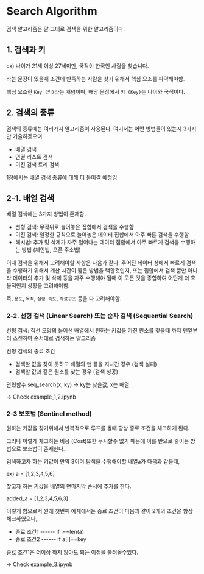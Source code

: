 # Search Algorithm

검색 알고리즘은 말 그대로 검색을 위한 알고리즘이다.

## 1. 검색과 키

ex) 나이가 21세 이상 27세미만, 국적이 한국인 사람을 찾습니다. 

라는 문장이 있을때 조건에 만족하는 사람을 찾기 위해서 핵심 요소를 파악해야함.

핵심 요소란 `Key (키)`라는 개념이며, 해당 문장에서 `키 (Key)`는 나이와 국적이다.


## 2. 검색의 종류

검색의 종류에는 여러가지 알고리즘이 사용된다. 여기서는 어떤 방법들이 있는지 3가지만 기술하겠으며

- 배열 검색
- 연결 리스트 검색
- 이진 검색 트리 검색

1장에서는 배열 검색 종류에 대해 더 들어갈 예정임.

## 2-1. 배열 검색

배열 검색에는 3가지 방법이 존재함.

- 선형 검색: 무작위로 늘어놓은 집합에서 검색을 수행함
- 이진 검색: 일정한 규칙으로 늘어놓은 데이터 집합에서 아주 빠른 검색을 수행함
- 해시법: 추가 및 삭제가 자주 일어나는 데이터 집합에서 아주 빠르게 검색을 수행하는 방법 (체인법, 오픈 주소법)

이때 검색을 위해서 고려해야할 사항은 다음과 같다. 주어진 데이터 상에서 빠르게 검색을 수행하기 위해서 계산 시간이 짧은 방법을 택할것인지, 또는 집합에서 검색 뿐만 아니라 데이터의 추가 및 삭제 등을 자주 수행해야 될때 이 모든 것을 종합하여 어떤게 더 효율적인지 상황을 고려해야함.

즉, `용도`, `목적`, `실행 속도`, `자료구조` 등을 다 고려해야함.

### 2-2. 선형 검색 (Linear Search) 또는 순차 검색 (Sequential Search)

선형 검색: 직선 모양의 늘어선 배열에서 원하는 키값을 가진 원소를 찾을때 까지 맨앞부터 스캔하여 순서대로 검색하는 알고리즘

선형 검색의 종료 조건

- 검색할 값을 찾이 못하고 배열의 맨 끝을 지나간 경우 (검색 실패)
- 검색할 값과 같은 원소를 찾는 경우 (검색 성공)

관련함수
seq_search(x, ky) -> ky는 찾을값, x는 배열

-> Check example_1,2.ipynb

### 2-3 보초법 (Sentinel method)

원하는 키값을 찾기위해서 반복적으로 루프를 돌때 항상 종료 조건을 체크하게 된다.

그러나 이렇게 체크하는 비용 (Cost)또한 무시할수 없기 때문에 이를 반으로 줄이는 방법으로 보초법이 존재한다.

검색하고자 하는 키값이 만약 3이며 탐색을 수행해야할 배열a가 다음과 같을때,

ex) a = [1,2,3,4,5,6]

찾고자 하는 키값을 배열의 맨마지막 순서에 추가를 한다.

added_a = [1,2,3,4,5,6,3]

이렇게 함으로서 원래 첫번째 예제에서는 종료 조건이 다음과 같이 2개의 조건을 항상 체크하였으나,

- 종료 조건1 ------ if i==len(a)
- 종료 조건2 ------ if a[i]==key

종료 조건1은 더이상 하지 않아도 되는 이점을 불러올수있다.

-> Check example_3.ipynb

